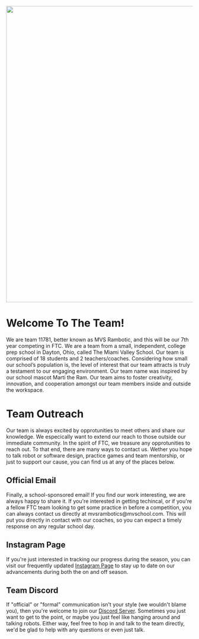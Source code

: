 <p align="center">
  <img src="https://drive.google.com/uc?id=1kTGbjSylOdVbCk655AmCiFTGAwKCXirz" width=800 />
</p>

# Welcome To The Team!

<p>
We are team 11781, better known as MVS Rambotic, and this will be our 7th year competing in FTC.  We are a team from a small, independent, college prep school in Dayton, Ohio, called The Miami Valley School. Our team is comprised of 18 students and 2 teachers/coaches. Considering how small our school’s population is, the level of interest that our team attracts is truly a testament to our engaging environment. Our team name was inspired by our school mascot Marti the Ram. Our team aims to foster creativity, innovation, and cooperation amongst our team members inside and outside the workspace.
</p>

# Team Outreach

<p>
Our team is always excited by opprotunities to meet others and share our knowledge. We especically want to extend our reach to those outside our immediate community. In the spirit of FTC, we treasure any opprotunities to reach out. To that end, there are many ways to contact us. Wether you hope to talk robot or software design, practice games and team mentorship, or just to support our cause, you can find us at any of the places below.
</p>

## Official Email

<p>
Finally, a school-sponsored email! If you find our work interesting, we are always happy to share it. If you're interested in getting techincal, or if you're a fellow FTC team looking to get some practice in before a competition, you can always contact us directly at mvsrambotics@mvschool.com. This will put you directly in contact with our coaches, so you can expect a timely response on any regular school day.
</p>

## Instagram Page

<p>
If you're just interested in tracking our progress during the season, you can visit our frequently updated <a href="https://instagram.com/mvs_rambotics?igshid=Zjc2ZTc4Nzk">Instagram Page</a> to stay up to date on our advancements during both the on and off season.
</p>

## Team Discord

<p>
If "official" or "formal" communication isn't your style (we wouldn't blame you), then you're welcome to join our <a href="">Discord Server</a>. Sometimes you just want to get to the point, or maybe you just feel like hanging around and talking robots. Either way, feel free to hop in and talk to the team directly, we'd be glad to help with any questions or even just talk.
</p>

